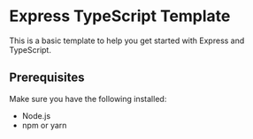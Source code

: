 # Express TypeScript Template

This is a basic template to help you get started with Express and TypeScript.

## Prerequisites

Make sure you have the following installed:

- Node.js
- npm or yarn
